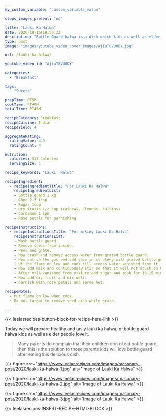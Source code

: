 ```yaml
---
my_custom_variable: "custom_variable_value"

steps_images_present: "no"

title: "Lauki Ka Halwa"
date: 2020-10-16T19:56:22
description: "Bottle Guard halwa is a dish which kids as well as elder people love it."
type: post
image: "images/youtube_video_cover_images/AjiuT8VU0DY.jpg"

url: /lauki-ka-halwa/

youtube_video_id: "AjiuT8VU0DY"

categories: 
  - "Breakfast"

tags:
  - "Sweets"

prepTime: PT5M
cookTime: PT40M
totalTime: PT45M

recipeCategory: Breakfast
recipeCuisine: Indian
recipeYield: 4

aggregateRating:
  ratingValue: 4.9
  ratingCount: 4

nutrition:
  calories: 317 calories
  servingSize: 1

recipe_keywords: "Lauki, Halwa"

recipeIngredient:
  - recipeIngredientTitle: "For Lauki Ka Halwa"
    recipeIngredientList:
    - Bottle guard 1 kg
    - Ghee 2-3 tbsp
    - Sugar 1cup 
    - Dry fruits 1/2 cup (cashews, almonds, raisins)
    - Cardamom 1 spn
    - Rose petals for garnishing

recipeInstructions:
  - recipeInstructionsTitle: "For making Lauki Ka Halwa"
    recipeInstructionsList:
    - Wash bottle guard.
    - Remove seeds from inside.
    - Peel and grate.
    - Now crush and remove access water from grated bottle guard.
    - Now put on the gas and add ghee in it along with grated bottle guard.
    - Ut the flame on low and cook till access water vanished from it .
    - Now add milk and continuously stir so that it will not stuck on bottom.
    - After milk vanished from mixture add sugar and cook for 10-15 min.
    - Now add dry fruit and mix well.
    - Garnish with rose petals and serve hot.

recipeNotes: 
  - Put flame on low when cook.
  - Do not forgot to remove seed area while grate.
   
---
```


{{< leelasrecipes-button-block-for-recipe-here-link >}}

Today we will prepare healthy and tasty lauki ka halwa, or bottle guard halwa kids as well as elder people love it. 

> Many parents do complain that their children don ot eat bottle guard, then this is the solution to those parents kids will love bottle guard after eating this delicious dish.

{{< figure src="https://www.leelasrecipes.com/images/masonary-post/2020/lauki-ka-halwa-1.jpg" alt="Image of Lauki Ka Halwa" >}}

{{< figure src="https://www.leelasrecipes.com/images/masonary-post/2020/lauki-ka-halwa-2.jpg" alt="Image of Lauki Ka Halwa" >}}

{{< figure src="https://www.leelasrecipes.com/images/masonary-post/2020/lauki-ka-halwa-3.jpg" alt="Image of Lauki Ka Halwa" >}}

{{< leelasrecipes-INSERT-RECIPE-HTML-BLOCK >}}

